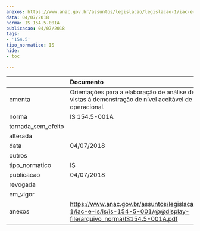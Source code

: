 ```yaml
---
anexos: https://www.anac.gov.br/assuntos/legislacao/legislacao-1/iac-e-is/is/is-154-5-001/@@display-file/arquivo_norma/IS154.5-001A.pdf
data: 04/07/2018
norma: IS 154.5-001A
publicacao: 04/07/2018
tags:
- '154.5'
tipo_normatico: IS
hide: 
- toc 
 
---
```


|                    | Documento                                                                                                                       |
|:-------------------|:--------------------------------------------------------------------------------------------------------------------------------|
| ementa             | Orientações para a elaboração de análise de risco com vistas à demonstração de nível aceitável de segurança operacional.        |
| norma              | IS 154.5-001A                                                                                                                   |
| tornada_sem_efeito |                                                                                                                                 |
| alterada           |                                                                                                                                 |
| data               | 04/07/2018                                                                                                                      |
| outros             |                                                                                                                                 |
| tipo_normatico     | IS                                                                                                                              |
| publicacao         | 04/07/2018                                                                                                                      |
| revogada           |                                                                                                                                 |
| em_vigor           |                                                                                                                                 |
| anexos             | https://www.anac.gov.br/assuntos/legislacao/legislacao-1/iac-e-is/is/is-154-5-001/@@display-file/arquivo_norma/IS154.5-001A.pdf |